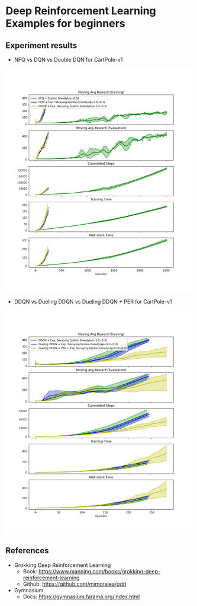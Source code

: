 # Deep Reinforcement Learning Examples for beginners

## Experiment results

* NFQ vs DQN  vs Double DQN for CartPole-v1

![plot_combined.png](results/plot_combined.png)

* DDQN vs Dueling DDQN vs Dueling DDQN + PER for CartPole-v1

![plot_3_combined.png](results/plot_3_combined.png)

## References

* Grokking Deep Reinforcement Learning
  * Book: https://www.manning.com/books/grokking-deep-reinforcement-learning
  * Github: https://github.com/mimoralea/gdrl
* Gymnasium
  * Docs: https://gymnasium.farama.org/index.html